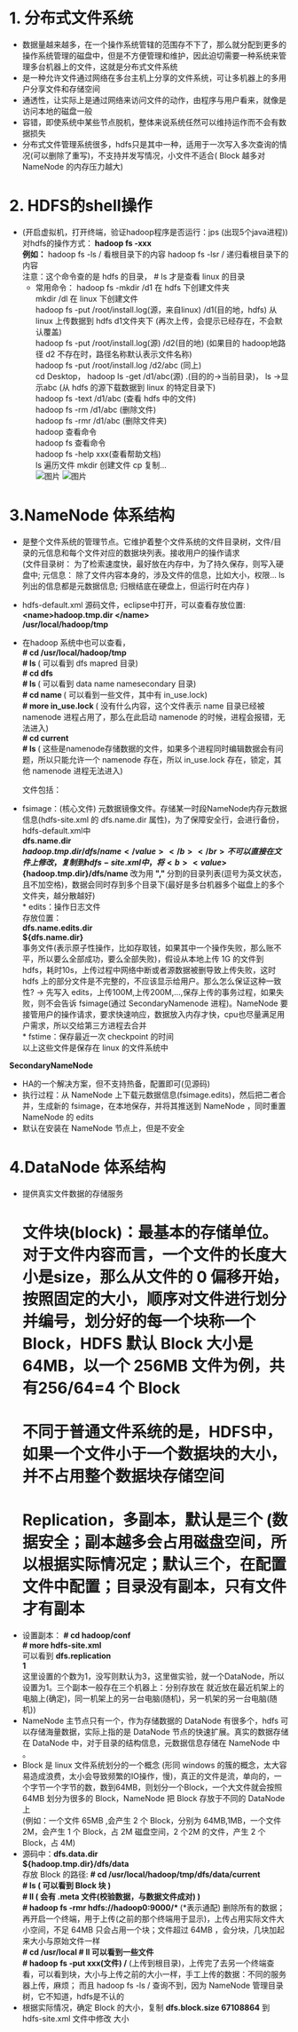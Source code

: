 # 1. 分布式文件系统</br>
  * 数据量越来越多，在一个操作系统管辖的范围存不下了，那么就分配到更多的操作系统管理的磁盘中，但是不方便管理和维护，因此迫切需要一种系统来管理多台机器上的文件，这就是分布式文件系统</br>
  * 是一种允许文件通过网络在多台主机上分享的文件系统，可让多机器上的多用户分享文件和存储空间</br>
  * 通透性，让实际上是通过网络来访问文件的动作，由程序与用户看来，就像是访问本地的磁盘一般</br>
  * 容错，即使系统中某些节点脱机，整体来说系统任然可以维持运作而不会有数据损失</br>
  * 分布式文件管理系统很多，hdfs只是其中一种，适用于一次写入多次查询的情况(可以删除了重写)，不支持并发写情况，小文件不适合( Block 越多对 NameNode 的内存压力越大)</br>
  
# 2. HDFS的shell操作</br>
  * (开启虚拟机，打开终端，验证hadoop程序是否运行：jps (出现5个java进程))</br>
	   对hdfs的操作方式：<b> hadoop fs -xxx </b> </br>
       <b>例如：</b> hadoop fs -ls / 看根目录下的内容	hadoop fs -lsr / 递归看根目录下的内容 </br>
	   注意：这个命令查的是 hdfs 的目录， # ls 才是查看 linux 的目录 </br>
	 * 常用命令： hadoop fs -mkdir /d1 在 hdfs 下创建文件夹</br>
       mkdir /dl  在 linux 下创建文件	</br>
	   hadoop fs -put /root/install.log(源，来自linux)  /d1(目的地，hdfs) 从 linux 上传数据到 hdfs d1文件夹下  (再次上传，会提示已经存在，不会默认覆盖)</br>
	   hadoop fs -put /root/install.log(源) /d2(目的地) (如果目的 hadoop地路径 d2 不存在时，路径名称默认表示文件名称)</br>
	   hadoop fs -put /root/install.log /d2/abc         (同上)	</br>
	   cd Desktop， hadoop ls -get /d1/abc(源) .(目的的->当前目录)， ls  ->显示abc  (从 hdfs 的源下载数据到 linux 的特定目录下)</br>
	   hadoop fs -text /d1/abc (查看 hdfs 中的文件)</br>
	   hadoop fs -rm /d1/abc   (删除文件)	</br>
    hadoop fs -rmr /d1/abc (删除文件夹)</br>
	   hadoop 查看命令	</br>
    hadoop fs 查看命令</br>
    hadoop fs -help xxx(查看帮助文档)</br>
    ls 遍历文件	mkdir 创建文件	cp 复制...</br>
    ![图片](https://github.com/Hiooary/hadoop_5.io/blob/master/images/1.PNG)
    ![图片](https://github.com/Hiooary/hadoop_5.io/blob/master/images/2.PNG)

# 3.NameNode 体系结构</br>
  * 是整个文件系统的管理节点。它维护着整个文件系统的文件目录树，文件/目录的元信息和每个文件对应的数据块列表。接收用户的操作请求 </br>
 (文件目录树： 为了检索速度快，最好放在内存中，为了持久保存，则写入硬盘中;  元信息： 除了文件内容本身的，涉及文件的信息，比如大小，权限...  ls 列出的信息都是元数据信息;  归根结底在硬盘上，但运行时在内存 )</br>
  * hdfs-default.xml 源码文件，eclipse中打开，可以查看存放位置: </br>
 <b>\<name>hadoop.tmp.dir \</name></b></br>
 <b><value>/usr/local/hadoop/tmp</value></b></br>
  * 在hadoop 系统中也可以查看，</br>
    <b># cd /usr/local/hadoop/tmp </b></br>
    <b># ls </b>( 可以看到 dfs mapred 目录)</br>
    <b># cd dfs </b></br>
    <b># ls </b>( 可以看到 data name namesecondary 目录)</br>
    <b># cd name </b> ( 可以看到一些文件，其中有 in_use.lock)</br>
    <b># more in_use.lock </b>( 没有什么内容，这个文件表示 name 目录已经被 namenode 进程占用了，那么在此启动 namenode 的时候，进程会报错，无法进入)</br>
    <b># cd current  </b></br>
    <b># ls </b>( 这些是namenode存储数据的文件，如果多个进程同时编辑数据会有问题，所以只能允许一个 namenode 存在，所以 in_use.lock  存在，锁定，其他 namenode 进程无法进入)</br>
    
    文件包括：</br>
   * fsimage：(核心文件) 元数据镜像文件。存储某一时段NameNode内存元数据信息(hdfs-site.xml 的 dfs.name.dir 属性)，为了保障安全行，会进行备份，hdfs-default.xml中 </br>
    <b><name>dfs.name.dir</name></b></br>
    <b><value>${hadoop.tmp.dir}/dfs/name</value></b></br>
    不可以直接在文件上修改，复制到 hdfs-site.xml 中，将 <b><value>${hadoop.tmp.dir}/dfs/name</value></b> 改为用<b> "," </b>分割的目录列表(逗号为英文状态，且不加空格)，数据会同时存到多个目录下(最好是多台机器多个磁盘上的多个文件夹，越分散越好)</br>
    * edits：操作日志文件</br>
      存放位置：</br>
      <b><name>dfs.name.edits.dir</name></b></br>
      <b><value>${dfs.name.dir}</value>  </b></br>
      事务文件(表示原子性操作，比如存取钱，如果其中一个操作失败，那么账不平，所以要么全部成功，要么全部失败)，假设从本地上传 1G 的文件到 hdfs，耗时10s，上传过程中网络中断或者源数据被删导致上传失败，这时 hdfs 上的部分文件是不完整的，不应该显示给用户。那么怎么保证这种一致性? -> 先写入 edits，上传100M,上传200M,...,保存上传的事务过程，如果失败，则不会告诉 fsimage(通过 SecondaryNamenode 进程)。NameNode 要接管用户的操作请求，要求快速响应，数据放入内存才快，cpu也尽量满足用户需求，所以交给第三方进程去合并</br>
    * fstime：保存最近一次 checkpoint 的时间</br>
		以上这些文件是保存在 linux 的文件系统中</br>
  
 <b>SecondaryNameNode</b></br>
   * HA的一个解决方案，但不支持热备，配置即可(见源码)</br>
   * 执行过程：从 NameNode 上下载元数据信息(fsimage.edits)，然后把二者合并，生成新的 fsimage，在本地保存，并将其推送到 NameNode ，同时重置 NameNode 的 edits</br>
   * 默认在安装在 NameNode 节点上，但是不安全</br>    
   
# 4.DataNode 体系结构</br>
  * 提供真实文件数据的存储服务</br>
	# 文件块(block)：最基本的存储单位。对于文件内容而言，一个文件的长度大小是size，那么从文件的 0 偏移开始，按照固定的大小，顺序对文件进行划分并编号，划分好的每一个块称一个 Block，HDFS 默认 Block 大小是 64MB，以一个 256MB 文件为例，共有256/64=4 个 Block </br>
	# 不同于普通文件系统的是，HDFS中，如果一个文件小于一个数据块的大小，并不占用整个数据块存储空间 </br>
	# Replication，多副本，默认是三个 (数据安全；副本越多会占用磁盘空间，所以根据实际情况定；默认三个，在配置文件中配置；目录没有副本，只有文件才有副本 </br>
  * 设置副本： <b> # cd hadoop/conf </b></br>
         <b> # more hdfs-site.xml</b></br>
      可以看到 <b> <name>dfs.replication</name></b> </br>
         <b><value>1</value></b> </br>
      这里设置的个数为1，没写则默认为3，这里做实验，就一个DataNode，所以设置为1。三个副本一般存在三个机器上：分别存放在 就近放在最近机架上的电脑上(确定)，同一机架上的另一台电脑(随机)，另一机架的另一台电脑(随机))</br>
  * NameNode 主节点只有一个，作为存储数据的 DataNode 有很多个，hdfs 可以存储海量数据，实际上指的是 DataNode 节点的快速扩展。真实的数据存储在 DataNode 中，对于目录的结构信息，元数据信息存储在 NameNode 中 。</br>
  * Block 是 linux 文件系统划分的一个概念 (形同 windows 的簇的概念，太大容易造成浪费，太小会导致频繁的IO操作，慢)，真正的文件是流，单向的，一个字节一个字节的数，数到64MB，则划分一个Block，一个大文件就会按照 64MB 划分为很多的 Block，NameNode 把 Block 存放于不同的 DataNode 上</br>
      (例如：一个文件 65MB ,会产生 2 个 Block，分别为 64MB,1MB，一个文件 2M，会产生 1 个 Block，占 2M 磁盘空间，2 个2M 的文件，产生 2 个 Block，占 4M)</br>
  *  源码中：<b><name>dfs.data.dir</name></b></br> 
       <b><value>${hadoop.tmp.dir}/dfs/data</value></b></br> 
      存放 Block 的路径: 
     <b># cd /usr/local/hadoop/tmp/dfs/data/current </b></br> 
     <b># ls  ( 可以看到 Block 块 )</b></br> 
     <b># ll  ( 会有 .meta 文件(校验数据，与数据文件成对) )</b></br> 
     <b># hadoop fs -rmr hdfs://hadoop0:9000/*  </b> (*表示通配) 删除所有的数据；再开启一个终端，用于上传(之前的那个终端用于显示)，上传占用实际文件大小空间，不足 64MB 只会占用一个块；文件超过 64MB ，会分块，几块加起来大小与原始文件一样</br>
     <b># cd /usr/local # ll 可以看到一些文件 </b></br>
     <b># hadoop fs -put xxx(文件) /</b> (上传到根目录)，上传完了去另一个终端查看，可以看到块，大小与上传之前的大小一样，手工上传的数据：不同的服务器上传，麻烦； 而且 hadoop fs -ls / 查询不到，因为 NameNode 管理目录树，它不知道，hdfs是不认的 </br>
 * 根据实际情况，确定 Block 的大小，复制 <b><name>dfs.block.size</name> <value>67108864</value></b> 到 hdfs-site.xml 文件中修改 大小 </br>

